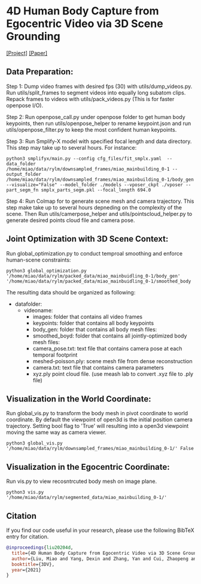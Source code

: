 # 4D Human Body Capture from Egocentric Video via 3D Scene Grounding
[[Project]](https://aptx4869lm.github.io/4DEgocentricBodyCapture/) [[Paper]](https://arxiv.org/pdf/2011.13341.pdf)

## Data Preparation:
Step 1: Dump video frames with desired fps (30) with utils/dump_videos.py. Run utils/split_frames to segment videos into equally long subatom clips.  Repack frames to videos with utils/pack_videos.py (This is for faster openpose I/O).

Step 2: Run openpose_call.py under openpose folder to get human body keypoints, then run utils/openpose_helper to rename keypoint.json and run utils/openpose_filter.py to keep the most confident human keypoints.

Step 3: Run Smplify-X model with specified focal length and data directory. This step may take up to several hours. For instance:
```shell
python3 smplifyx/main.py --config cfg_files/fit_smplx.yaml  --data_folder /home/miao/data/rylm/downsampled_frames/miao_mainbuilding_0-1 --output_folder /home/miao/data/rylm/downsampled_frames/miao_mainbuilding_0-1/body_gen --visualize="False" --model_folder ./models --vposer_ckpt ./vposer --part_segm_fn smplx_parts_segm.pkl --focal_length 694.0
```

Step 4: Run Colmap for to generate scene mesh and camera trajectory. This step make take up to several hours depneding on the complexity of the scene. Then Run utils/camerpose_helper and utils/pointscloud_helper.py to generate desired points cloud file and camera pose.


## Joint Optimization with 3D Scene Context:
Run global_optimization.py to conduct temproal smoothing and enforce human-scene constraints:
```shell
python3 global_optimization.py '/home/miao/data/rylm/packed_data/miao_mainbuidling_0-1/body_gen' '/home/miao/data/rylm/packed_data/miao_mainbuidling_0-1/smoothed_body
```

The resulting data should be organized as following:
- datafolder:
  - videoname:
    - images: folder that contains all video frames
    - keypoints: folder that contains all body keypoints
    - body_gen: folder that contains all body mesh files:
    - smoothed_boyd: folder that contains all jointly-optimized body mesh files:
    - camera_pose.txt: text file that contains camera pose at each temporal footprint
    - meshed-poisson.ply: scene mesh file from dense reconstruction
    - camera.txt: text file that contains camera parameters
    - xyz.ply point cloud file. (use meash lab to convert .xyz file to .ply file)

## Visualization in the World Coordinate:
Run global_vis.py to transform the body mesh in pivot coordinate to world coordinate. By default the viewpoint of open3d is the initial position camera trajectory. Setting bool flag to 'True' will resulting into a open3d viewpoint moving the same way as camera viewer.
```shell
python3 global_vis.py '/home/miao/data/rylm/downsampled_frames/miao_mainbuilding_0-1/' False
```

## Visualization in the Egocentric Coordinate:
Run vis.py to view recosntrcuted body mesh on image plane.
```shell
python3 vis.py '/home/miao/data/rylm/segmented_data/miao_mainbuilding_0-1/'
```

## Citation
If you find our code useful in your research, please use the following BibTeX entry for citation.
```BibTeX
@inproceedings{liu20204d,
  title={4D Human Body Capture from Egocentric Video via 3D Scene Grounding},
  author={Liu, Miao and Yang, Dexin and Zhang, Yan and Cui, Zhaopeng and Rehg, James M and Tang, Siyu},
  booktitle={3DV},
  year={2021}
}
```

